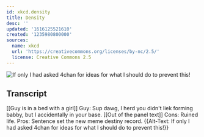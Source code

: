 ```yaml
---
id: xkcd.density
title: Density
desc: ''
updated: '1616125521610'
created: '1235980800000'
sources:
  name: xkcd
  url: 'https://creativecommons.org/licenses/by-nc/2.5/'
  license: Creative Commons 2.5
---
```

![If only I had asked 4chan for ideas for what I should do to prevent this!](https://imgs.xkcd.com/comics/density.png)

## Transcript
[[Guy is in a bed with a girl]]
Guy: Sup dawg, I herd you didn't liek forming babby, but I accidentally in your base.
[[Out of the panel text]]
Cons: Ruined life.
Pros: Sentence set the new meme destiny record.
{{Alt-Text: If only I had asked 4chan for ideas for what I should do to prevent this!}}
